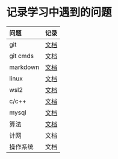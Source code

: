 # 记录学习中遇到的问题
|问题|记录|
|:---|:---:|
|git|[文档](./git.md)|
|git cmds|[文档](./git_commands.md)|
|markdown|[文档](https://htmlpreview.github.io/?https://github.com/apanda-xu/documents/blob/main/markdown.html)|
|linux|[文档](./linux.md)|
|wsl2|[文档](./wsl2.md)|
|c/c++|[文档](./c++.md)|
|mysql|[文档](./mysql.md)|
|算法|[文档](./algorithm.md)|
|计网|文档|
|操作系统|文档|
